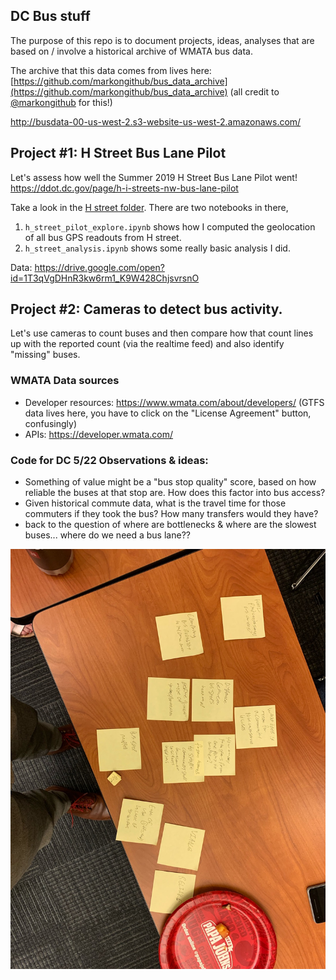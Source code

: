 ## DC Bus stuff
The purpose of this repo is to document projects, ideas, analyses that are based on / involve a historical archive of WMATA bus data.

The archive that this data comes from lives here: [https://github.com/markongithub/bus_data_archive](https://github.com/markongithub/bus_data_archive) (all credit to [@markongithub](https://github.com/markongithub) for this!)

http://busdata-00-us-west-2.s3-website-us-west-2.amazonaws.com/

## Project #1: H Street Bus Lane Pilot
Let's assess how well the Summer 2019 H Street Bus Lane Pilot went! https://ddot.dc.gov/page/h-i-streets-nw-bus-lane-pilot

Take a look in the [H street folder](h_street_intervention). There are two notebooks in there,
1. `h_street_pilot_explore.ipynb` shows how I computed the geolocation of all bus GPS readouts from H street.
2. `h_street_analysis.ipynb` shows some really basic analysis I did.

Data: https://drive.google.com/open?id=1T3qVgDHnR3kw6rm1_K9W428ChjsvrsnO

## Project #2: Cameras to detect bus activity.
Let's use cameras to count buses and then compare how that count lines up with the reported count (via the realtime feed) and also identify "missing" buses.


### WMATA Data sources
- Developer resources: https://www.wmata.com/about/developers/ (GTFS data lives here, you have to click on the "License Agreement" button, confusingly)
- APIs: https://developer.wmata.com/

### Code for DC 5/22 Observations & ideas:
- Something of value might be a "bus stop quality" score, based on how reliable the buses at that stop are. How does this factor into bus access?
- Given historical commute data, what is the travel time for those commuters if they took the bus? How many transfers would they have?
- back to the question of where are bottlenecks & where are the slowest buses... where do we need a bus lane??

![sticky notes from 5/22](1576677226801555591.jpg)
